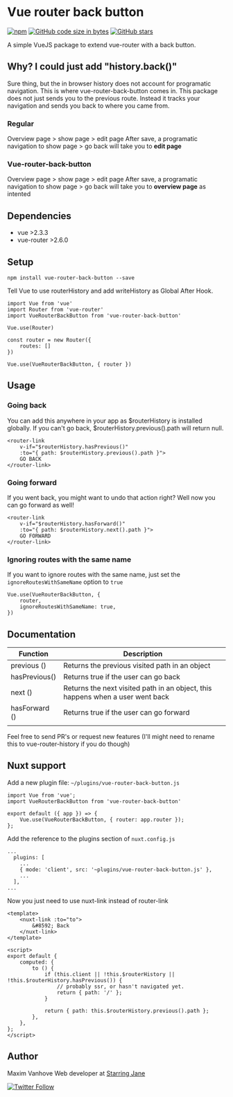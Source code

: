 # Vue router back button

 [![npm](https://img.shields.io/npm/dt/vue-router-back-button.svg)](https://www.npmjs.com/package/vue-router-back-button)  [![GitHub code size in bytes](https://img.shields.io/github/languages/code-size/MaximVanhove/vue-router-back-button.svg)](https://github.com/MaximVanhove/vue-router-back-button) [![GitHub stars](https://img.shields.io/github/stars/MaximVanhove/vue-router-back-button.svg?style=social&logo=github&label=Stars)](https://github.com/MaximVanhove/vue-router-back-button)


A simple VueJS package to extend vue-router with a back button.

## Why? I could just add "history.back()"
Sure thing, but the in browser history does not account for programatic navigation. This is where vue-router-back-button comes in. This package does not just sends you to the previous route. Instead it tracks your navigation and sends you back to where you came from.

### Regular
Overview page > show page > edit page
After save, a programatic navigation to show page > go back will take you to **edit page**

### Vue-router-back-button
Overview page > show page > edit page
After save, a programatic navigation to show page > go back will take you to **overview page** as intented

## Dependencies
- vue >2.3.3
- vue-router >2.6.0

## Setup
```
npm install vue-router-back-button --save
```

Tell Vue to use routerHistory and add writeHistory as Global After Hook.

```
import Vue from 'vue'
import Router from 'vue-router'
import VueRouterBackButton from 'vue-router-back-button'

Vue.use(Router)

const router = new Router({
    routes: []
})

Vue.use(VueRouterBackButton, { router })
```

## Usage

### Going back

You can add this anywhere in your app as $routerHistory is installed globally. If you can't go back, $routerHistory.previous().path will return null.

```
<router-link
    v-if="$routerHistory.hasPrevious()"
    :to="{ path: $routerHistory.previous().path }">
    GO BACK
</router-link>
```

### Going forward

If you went back, you might want to undo that action right? Well now you can go forward as well!

```
<router-link
    v-if="$routerHistory.hasForward()"
    :to="{ path: $routerHistory.next().path }">
    GO FORWARD
</router-link>
```

### Ignoring routes with the same name

If you want to ignore routes with the same name, just set the `ignoreRoutesWithSameName` option to `true`

```
Vue.use(VueRouterBackButton, {
    router,
    ignoreRoutesWithSameName: true,
})
```

## Documentation

| Function | Description |
| -------- |-------------|
| previous () | Returns the previous visited path in an object |
| hasPrevious() | Returns true if the user can go back |
| next () | Returns the next visited path in an object, this happens when a user went back |
| hasForward () | Returns true if the user can go forward |
|  |  |

Feel free to send PR's or request new features (I'll might need to rename this to vue-router-history if you do though)

## Nuxt support

Add a new plugin file: `~/plugins/vue-router-back-button.js`

```
import Vue from 'vue';
import VueRouterBackButton from 'vue-router-back-button'

export default ({ app }) => {
    Vue.use(VueRouterBackButton, { router: app.router });
};
```

Add the reference to the plugins section of `nuxt.config.js`

```
...
  plugins: [
    ...
    { mode: 'client', src: '~plugins/vue-router-back-button.js' },
    ...
  ],
...
```

Now you just need to use nuxt-link instead of router-link

```
<template>
    <nuxt-link :to="to">
        &#8592; Back
    </nuxt-link>
</template>

<script>
export default {
    computed: {
        to () {
            if (this.client || !this.$routerHistory || !this.$routerHistory.hasPrevious()) {
                // probably ssr, or hasn't navigated yet.
                return { path: '/' };
            }

            return { path: this.$routerHistory.previous().path };
        },
    },
};
</script>
```

## Author

Maxim Vanhove
Web developer at [Starring Jane](https://starringjane.com)

 [![Twitter Follow](https://img.shields.io/twitter/follow/MrMaximVanhove.svg?style=social&logo=twitter&label=Follow)](https://twitter.com/MrMaximVanhove)
